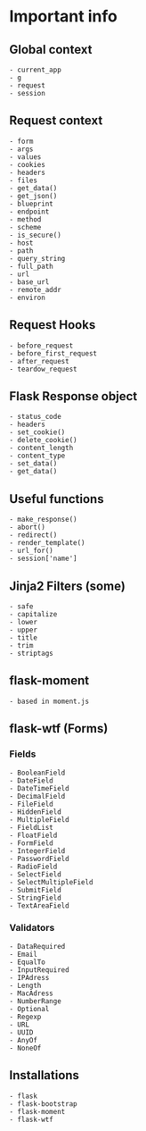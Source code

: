 # Important info

## Global context
    - current_app
    - g
    - request
    - session

## Request context
    - form
    - args
    - values
    - cookies
    - headers
    - files
    - get_data()
    - get_json()
    - blueprint
    - endpoint
    - method
    - scheme
    - is_secure()
    - host
    - path
    - query_string
    - full_path
    - url
    - base_url
    - remote_addr
    - environ

## Request Hooks
    - before_request
    - before_first_request
    - after_request
    - teardow_request

## Flask Response object
    - status_code
    - headers
    - set_cookie()
    - delete_cookie()
    - content_length
    - content_type
    - set_data()
    - get_data()

## Useful functions
    - make_response()
    - abort()
    - redirect()
    - render_template()
    - url_for()
    - session['name']

## Jinja2 Filters (some)
    - safe
    - capitalize
    - lower
    - upper
    - title
    - trim 
    - striptags

## flask-moment
    - based in moment.js

## flask-wtf (Forms)

### Fields
    - BooleanField
    - DateField
    - DateTimeField
    - DecimalField
    - FileField
    - HiddenField
    - MultipleField
    - FieldList
    - FloatField
    - FormField
    - IntegerField
    - PasswordField
    - RadioField
    - SelectField
    - SelectMultipleField
    - SubmitField
    - StringField
    - TextAreaField

### Validators
    - DataRequired
    - Email
    - EqualTo
    - InputRequired
    - IPAdress
    - Length
    - MacAdress
    - NumberRange
    - Optional
    - Regexp
    - URL
    - UUID
    - AnyOf
    - NoneOf

## Installations
    - flask
    - flask-bootstrap
    - flask-moment
    - flask-wtf